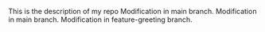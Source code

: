 This is the description of my repo
Modification in main branch.  M o d i f i c a t i o n   i n   m a i n   b r a n c h .  
 M o d i f i c a t i o n   i n   f e a t u r e - g r e e t i n g   b r a n c h .  
 